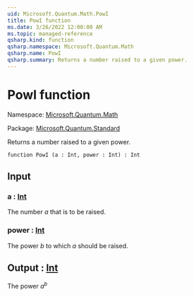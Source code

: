 ```yaml
---
uid: Microsoft.Quantum.Math.PowI
title: PowI function
ms.date: 3/26/2022 12:00:00 AM
ms.topic: managed-reference
qsharp.kind: function
qsharp.namespace: Microsoft.Quantum.Math
qsharp.name: PowI
qsharp.summary: Returns a number raised to a given power.
---
```


# PowI function

Namespace: [Microsoft.Quantum.Math](xref:Microsoft.Quantum.Math)

Package: [Microsoft.Quantum.Standard](https://nuget.org/packages/Microsoft.Quantum.Standard)


Returns a number raised to a given power.

```qsharp
function PowI (a : Int, power : Int) : Int
```


## Input

### a : [Int](xref:microsoft.quantum.qsharp.valueliterals#int-literals)

The number $a$ that is to be raised.


### power : [Int](xref:microsoft.quantum.qsharp.valueliterals#int-literals)

The power $b$ to which $a$ should be raised.



## Output : [Int](xref:microsoft.quantum.qsharp.valueliterals#int-literals)

The power $a^b$